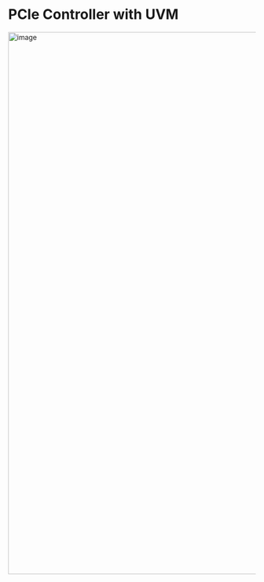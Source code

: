 # PCIe Controller with UVM

<img width="1103" alt="image" src="https://github.com/junseung2/PCIe_Controller_with_UVM/assets/105153659/89d054ba-6bda-4442-84d1-29e296f61e20">
